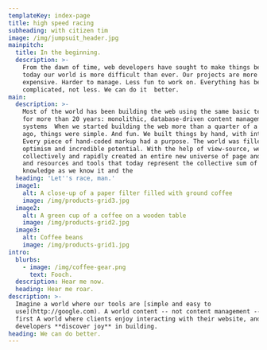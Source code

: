 ```yaml
---
templateKey: index-page
title: high speed racing
subheading: with citizen tim
image: /img/jumpsuit_header.jpg
mainpitch:
  title: In the beginning.
  description: >-
    From the dawn of time, web developers have sought to make things better. But
    today our world is more difficult than ever. Our projects are more
    expensive. Harder to manage. Less fun to work on. Everything has become MORE
    complicated, not less. We can do it  better.
main:
  description: >-
    Most of the world has been building the web using the same basic technique
    for more than 20 years: monolithic, database-driven content management
    systems  When we started building the web more than a quarter of a century
    ago, things were simple. And fun. We built things by hand, with intention.
    Every piece of hand-coded markup had a purpose. The world was filled with
    optimism and incredible potential. With the help of view-source, we
    collectively and rapidly created an entire new universe of page and links
    and resources and tools that today represent the collective sum of human
    knowledge as we know it and the 
  heading: 'Let''s race, man.'
  image1:
    alt: A close-up of a paper filter filled with ground coffee
    image: /img/products-grid3.jpg
  image2:
    alt: A green cup of a coffee on a wooden table
    image: /img/products-grid2.jpg
  image3:
    alt: Coffee beans
    image: /img/products-grid1.jpg
intro:
  blurbs:
    - image: /img/coffee-gear.png
      text: Fooch.
  description: Hear me now.
  heading: Hear me roar.
description: >-
  Imagine a world where our tools are [simple and easy to
  use](http://google.com). A world content -- not content management -- comes
  first A world where clients enjoy interacting with their website, and where
  developers **discover joy** in building.
heading: We can do better.
---
```


